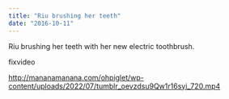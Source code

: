 ```yaml
---
title: "Riu brushing her teeth"
date: "2016-10-11"
---
```


Riu brushing her teeth with her new electric toothbrush.

fixvideo

http://mananamanana.com/ohpiglet/wp-content/uploads/2022/07/tumblr_oevzdsu9Qw1r16syi_720.mp4
